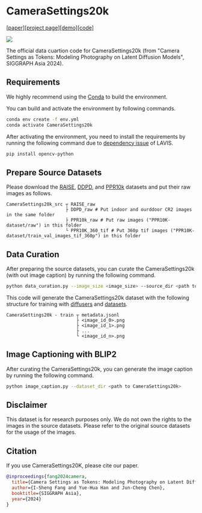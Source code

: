 # CameraSettings20k
[[paper]](https://dl.acm.org/doi/10.1145/3680528.3687635)[[project page]](https://camera-settings-as-tokens.github.io/)[[demo]](https://huggingface.co/spaces/Camera-Settings-as-Tokens/Camera-Settings-as-Tokens)[[code]](https://github.com/aiiu-lab/Camera-Settings-as-Tokens)

![](preview.png)

The official data cuartion code for CameraSettings20k (from "Camera Settings as Tokens: Modeling Photography on Latent Diffusion Models", SIGGRAPH Asia 2024).

## Requirements
We highly recommend using the [Conda](https://docs.anaconda.com/miniconda/) to build the environment. 

You can build and activate the environment by following commands. 
```bash
conda env create -f env.yml 
conda activate CameraSettings20k
```
After activating the environment, you need to install the requirements by running the following command due to [dependency issue](https://github.com/salesforce/LAVIS/issues/762) of LAVIS.
```bash
pip install opencv-python 
```

## Prepare Source Datasets
Please download the [RAISE](http://loki.disi.unitn.it/RAISE/), [DDPD](https://github.com/Abdullah-Abuolaim/defocus-deblurring-dual-pixel), and [PPR10k](https://github.com/csjliang/PPR10K) datasets and put their raw images as follows. 
```
CameraSettings20k_src ┬ RAISE_raw 
                      ├ DDPD_raw # Put indoor and ourddoor CR2 images in the same folder
                      ├ PPR10k_raw # Put raw images ("PPR10K-dataset/raw") in this folder
                      └ PPR10K_360_tif # Put 360p tif images ("PPR10K-dataset/train_val_images_tif_360p") in this folder
```

## Data Curation

After preparing the source datasets, you can curate the CameraSettings20k (with out image caption) by running the following command. 
```bash
python data_curation.py --image_size <image_size> --source_dir <path to CameraSettings20k_src> --target_dir <path to save CameraSettings20k>
```
This code will generate the CameraSettings20k dataset with the following structure for training with [diffusers](https://huggingface.co/docs/diffusers/en/index) and [datasets](https://huggingface.co/docs/datasets/en/index). 
```
CameraSettings20k - train ┬ metadata.jsonl
                          ├ <image_id_0>.png
                          ├ <image_id_1>.png
                          ├ ...
                          └ <image_id_n>.png
```

## Image Captioning with BLIP2

After curating the CameraSettings20k, you can generate the image caption by running the following command. 
```bash
python image_caption.py --dataset_dir <path to CameraSettings20k>
```

## Disclaimer
This dataset is for research purposes only. We do not own the rights to the images in the source datasets. Please refer to the original source datasets for the usage of the images.

## Citation
If you use CameraSettings20K, please cite our paper. 

```Bibtex
@inproceedings{fang2024camera,
  title={Camera Settings as Tokens: Modeling Photography on Latent Diffusion Models},
  author={I-Sheng Fang and Yue-Hua Han and Jun-Cheng Chen},
  booktitle={SIGGRAPH Asia},
  year={2024}
}
```
